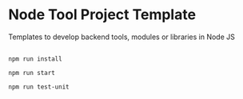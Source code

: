 # Node Tool Project Template

Templates to develop backend tools, modules or libraries in Node JS

##

````
npm run install

npm run start

npm run test-unit

````
